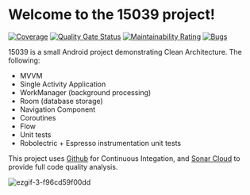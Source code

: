# Welcome to the 15039 project!

[![Coverage](https://sonarcloud.io/api/project_badges/measure?project=stevenbanks2840_15039&metric=coverage)](https://sonarcloud.io/dashboard?id=stevenbanks2840_15039)
[![Quality Gate Status](https://sonarcloud.io/api/project_badges/measure?project=stevenbanks2840_15039&metric=alert_status)](https://sonarcloud.io/dashboard?id=stevenbanks2840_15039)
[![Maintainability Rating](https://sonarcloud.io/api/project_badges/measure?project=stevenbanks2840_15039&metric=sqale_rating)](https://sonarcloud.io/dashboard?id=stevenbanks2840_15039)
[![Bugs](https://sonarcloud.io/api/project_badges/measure?project=stevenbanks2840_15039&metric=bugs)](https://sonarcloud.io/dashboard?id=stevenbanks2840_15039)

15039 is a small Android project demonstrating Clean Architecture. The following:

- MVVM
- Single Activity Application
- WorkManager (background processing)
- Room (database storage)
- Navigation Component
- Coroutines
- Flow
- Unit tests
- Robolectric + Espresso instrumentation unit tests

This project uses [Github](https://github.com/features/actions) for Continuous Integation, and [Sonar Cloud](https://sonarcloud.io/dashboard?id=stevenbanks2840_15039) to provide full code quality analysis.

![ezgif-3-f96cd59f00dd](https://user-images.githubusercontent.com/7695117/134336768-f68dcc94-8822-4b53-a524-ddf46defb590.gif)
